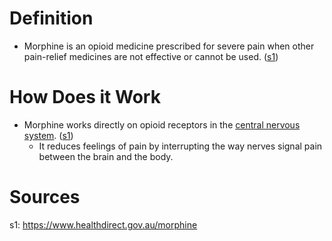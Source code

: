 
# Definition

* Morphine is an opioid medicine prescribed for severe pain when other pain-relief medicines are not effective or cannot be used. ([s1](https://www.healthdirect.gov.au/morphine))

# How Does it Work

* Morphine works directly on opioid receptors in the [central nervous system](https://www.healthdirect.gov.au/central-nervous-system). ([s1](https://www.healthdirect.gov.au/morphine))
	* It reduces feelings of pain by interrupting the way nerves signal pain between the brain and the body.


# Sources

s1: https://www.healthdirect.gov.au/morphine